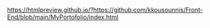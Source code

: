 https://htmlpreview.github.io/?https://github.com/kkousounnis/Front-End/blob/main/MyPortofolio/index.html
